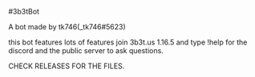 #3b3tBot


A bot made by tk746(_tk746#5623)

this bot features lots of features join 3b3t.us 1.16.5 and type !help for the discord and the public server to ask questions.

CHECK RELEASES FOR THE FILES.
